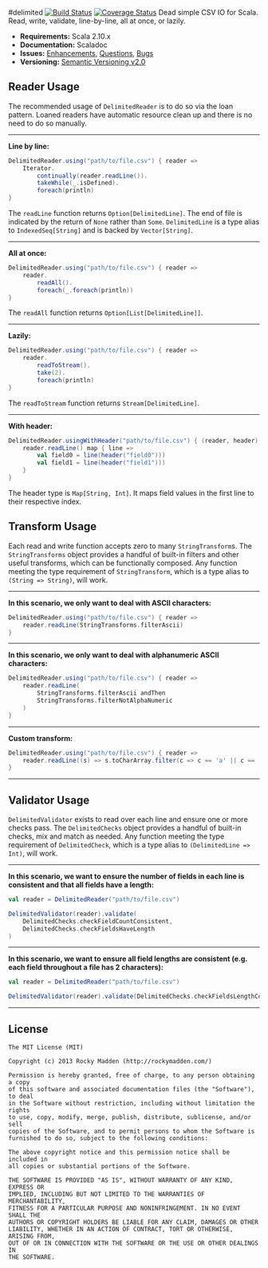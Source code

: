 #delimited [![Build Status](https://travis-ci.org/rockymadden/delimited.png?branch=master)](http://travis-ci.org/rockymadden/delimited) [![Coverage Status](https://coveralls.io/repos/rockymadden/delimited/badge.png)](https://coveralls.io/r/rockymadden/delimited)
Dead simple CSV IO for Scala. Read, write, validate, line-by-line, all at once, or lazily.

* __Requirements:__ Scala 2.10.x
* __Documentation:__ Scaladoc
* __Issues:__ [Enhancements](https://github.com/rockymadden/delimited/issues?labels=accepted%2Cenhancement&page=1&state=open), [Questions](https://github.com/rockymadden/delimited/issues?labels=accepted%2Cquestion&page=1&state=open), [Bugs](https://github.com/rockymadden/delimited/issues?labels=accepted%2Cbug&page=1&state=open)
* __Versioning:__ [Semantic Versioning v2.0](http://semver.org/)

## Reader Usage
The recommended usage of ```DelimitedReader``` is to do so via the loan pattern. Loaned readers have automatic resource clean up and there is no need to do so manually.

---

__Line by line:__
```scala
DelimitedReader.using("path/to/file.csv") { reader =>
	Iterator.
		continually(reader.readLine()).
		takeWhile(_.isDefined).
		foreach(println)
}
```
The ```readLine``` function returns ```Option[DelimitedLine]```. The end of file is indicated by the return of ```None``` rather than ```Some```. ```DelimitedLine``` is a type alias to ```IndexedSeq[String]``` and is backed by ```Vector[String]```.

---

__All at once:__
```scala
DelimitedReader.using("path/to/file.csv") { reader =>
	reader.
		readAll().
		foreach(_.foreach(println))
}
```
The ```readAll``` function returns ```Option[List[DelimitedLine]]```.

---

__Lazily:__
```scala
DelimitedReader.using("path/to/file.csv") { reader =>
	reader.
		readToStream().
		take(2).
		foreach(println)
}
```
The ```readToStream``` function returns ```Stream[DelimitedLine]```.

---

__With header:__
```scala
DelimitedReader.usingWithHeader("path/to/file.csv") { (reader, header) =>
	reader.readLine() map { line =>
		val field0 = line(header("field0")))
		val field1 = line(header("field1")))
	}
}
```
The header type is ```Map[String, Int]```. It maps field values in the first line to their respective index.

## Transform Usage
Each read and write function accepts zero to many ```StringTransform```s. The ```StringTransforms``` object provides a handful of built-in filters and other useful transforms, which can be functionally composed. Any function meeting the type requirement of ```StringTransform```, which is a type alias to ```(String => String)```, will work.

---

__In this scenario, we only want to deal with ASCII characters:__
```scala
DelimitedReader.using("path/to/file.csv") { reader =>
	reader.readLine(StringTransforms.filterAscii)
}
```

---

__In this scenario, we only want to deal with alphanumeric ASCII characters:__
```scala
DelimitedReader.using("path/to/file.csv") { reader =>
	reader.readLine(
		StringTransforms.filterAscii andThen
		StringTransforms.filterNotAlphaNumeric
	)
}
```

---

__Custom transform:__
```scala
DelimitedReader.using("path/to/file.csv") { reader =>
	reader.readLine((s) => s.toCharArray.filter(c => c == 'a' || c == 'b').mkString)
}
```

---

## Validator Usage
```DelimitedValidator``` exists to read over each line and ensure one or more checks pass. The ```DelimitedChecks``` object provides a handful of built-in checks, mix and match as needed. Any function meeting the type requirement of ```DelimitedCheck```, which is a type alias to ```(DelimitedLine => Int)```, will work.

---

__In this scenario, we want to ensure the number of fields in each line is consistent and that all fields have a length:__
```scala
val reader = DelimitedReader("path/to/file.csv")

DelimitedValidator(reader).validate(
	DelimitedChecks.checkFieldCountConsistent,
	DelimitedChecks.checkFieldsHaveLength
)
```

---

__In this scenario, we want to ensure all field lengths are consistent (e.g. each field throughout a file has 2 characters):__
```scala
val reader = DelimitedReader("path/to/file.csv")

DelimitedValidator(reader).validate(DelimitedChecks.checkFieldsLengthConsistent)
```

---

## License
```
The MIT License (MIT)

Copyright (c) 2013 Rocky Madden (http://rockymadden.com/)

Permission is hereby granted, free of charge, to any person obtaining a copy
of this software and associated documentation files (the "Software"), to deal
in the Software without restriction, including without limitation the rights
to use, copy, modify, merge, publish, distribute, sublicense, and/or sell
copies of the Software, and to permit persons to whom the Software is
furnished to do so, subject to the following conditions:

The above copyright notice and this permission notice shall be included in
all copies or substantial portions of the Software.

THE SOFTWARE IS PROVIDED "AS IS", WITHOUT WARRANTY OF ANY KIND, EXPRESS OR
IMPLIED, INCLUDING BUT NOT LIMITED TO THE WARRANTIES OF MERCHANTABILITY,
FITNESS FOR A PARTICULAR PURPOSE AND NONINFRINGEMENT. IN NO EVENT SHALL THE
AUTHORS OR COPYRIGHT HOLDERS BE LIABLE FOR ANY CLAIM, DAMAGES OR OTHER
LIABILITY, WHETHER IN AN ACTION OF CONTRACT, TORT OR OTHERWISE, ARISING FROM,
OUT OF OR IN CONNECTION WITH THE SOFTWARE OR THE USE OR OTHER DEALINGS IN
THE SOFTWARE.
```
